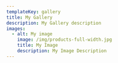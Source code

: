 ```yaml
---
templateKey: gallery
title: My Gallery
description: My Gallery description
images:
  - alt: My image
    image: /img/products-full-width.jpg
    title: My Image
    description: My Image Description
---
```


